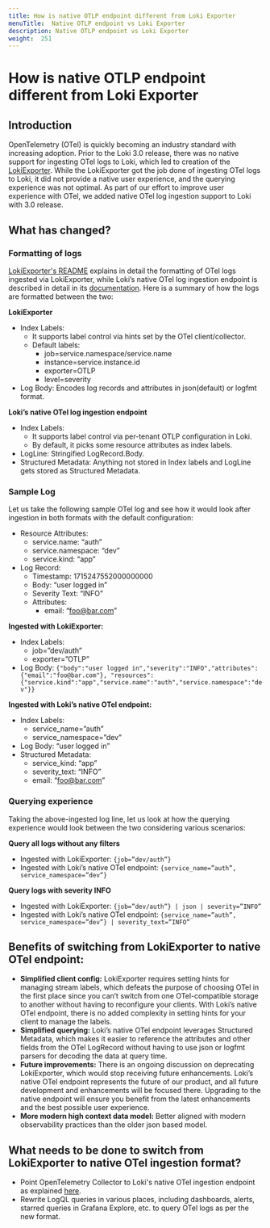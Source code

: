 ```yaml
---
title: How is native OTLP endpoint different from Loki Exporter
menuTitle:  Native OTLP endpoint vs Loki Exporter
description: Native OTLP endpoint vs Loki Exporter
weight:  251
---
```


# How is native OTLP endpoint different from Loki Exporter

## Introduction

OpenTelemetry (OTel) is quickly becoming an industry standard with increasing adoption. Prior to the Loki 3.0 release, there was no native support for ingesting OTel logs to Loki, which led to creation of the [LokiExporter](https://github.com/open-telemetry/opentelemetry-collector-contrib/blob/main/exporter/lokiexporter/README.md). While the LokiExporter got the job done of ingesting OTel logs to Loki, it did not provide a native user experience, and the querying experience was not optimal. As part of our effort to improve user experience with OTel, we added native OTel log ingestion support to Loki with 3.0 release.

## What has changed?

### Formatting of logs

[LokiExporter's README](https://github.com/open-telemetry/opentelemetry-collector-contrib/blob/main/exporter/lokiexporter/README.md) explains in detail the formatting of OTel logs ingested via LokiExporter, while Loki’s native OTel log ingestion endpoint is described in detail in its [documentation](https://grafana.com/docs/loki/<LOKI_VERSION>/send-data/otel/). Here is a summary of how the logs are formatted between the two:

**LokiExporter**

- Index Labels:
  - It supports label control via hints set by the OTel client/collector.
  - Default labels:
    - job=service.namespace/service.name 
    - instance=service.instance.id 
    - exporter=OTLP 
    - level=severity
- Log Body: Encodes log records and attributes in json(default) or logfmt format.

**Loki’s native OTel log ingestion endpoint**

- Index Labels:
  - It supports label control via per-tenant OTLP configuration in Loki. 
  - By default, it picks some resource attributes as index labels.
- LogLine: Stringified LogRecord.Body.
- Structured Metadata: Anything not stored in Index labels and LogLine gets stored as Structured Metadata.

### Sample Log

Let us take the following sample OTel log and see how it would look after ingestion in both formats with the default configuration:
- Resource Attributes:
  - service.name: “auth”
  - service.namespace: “dev”
  - service.kind: “app”
- Log Record:
  - Timestamp: 1715247552000000000
  - Body: “user logged in”
  - Severity Text: “INFO”
  - Attributes:
    - email: “foo@bar.com”

**Ingested with LokiExporter:**

- Index Labels:
  - job=”dev/auth”
  - exporter=”OTLP”
- Log Body: `{"body":"user logged in","severity":"INFO","attributes":{"email":"foo@bar.com"}, "resources":{"service.kind":"app","service.name":"auth","service.namespace":"dev"}}`

**Ingested with Loki’s native OTel endpoint:**

- Index Labels:
  - service_name=”auth”
  - service_namespace=”dev”
- Log Body: “user logged in”
- Structured Metadata:
  - service_kind: “app”
  - severity_text: “INFO”
  - email: “foo@bar.com”

### Querying experience

Taking the above-ingested log line, let us look at how the querying experience would look between the two considering various scenarios:

**Query all logs without any filters**

- Ingested with LokiExporter: `{job=”dev/auth”}`
- Ingested with Loki’s native OTel endpoint: `{service_name=”auth”, service_namespace=”dev”}`

**Query logs with severity INFO**

- Ingested with LokiExporter: `{job=”dev/auth”} | json | severity=”INFO”`
- Ingested with Loki’s native OTel endpoint: `{service_name=”auth”, service_namespace=”dev”} | severity_text=”INFO”`

## Benefits of switching from LokiExporter to native OTel endpoint:

- **Simplified client config:** LokiExporter requires setting hints for managing stream labels, which defeats the purpose of choosing OTel in the first place since you can’t switch from one OTel-compatible storage to another without having to reconfigure your clients. With Loki’s native OTel endpoint, there is no added complexity in setting hints for your client to manage the labels.
- **Simplified querying:** Loki’s native OTel endpoint leverages Structured Metadata, which makes it easier to reference the attributes and other fields from the OTel LogRecord without having to use json or logfmt parsers for decoding the data at query time.
- **Future improvements:** There is an ongoing discussion on deprecating LokiExporter, which would stop receiving future enhancements. Loki’s native OTel endpoint represents the future of our product, and all future development and enhancements will be focused there. Upgrading to the native endpoint will ensure you benefit from the latest enhancements and the best possible user experience.
- **More modern high context data model:** Better aligned with modern observability practices than the older json based model.

## What needs to be done to switch from LokiExporter to native OTel ingestion format?

- Point OpenTelemetry Collector to Loki's native OTel ingestion endpoint as explained [here](https://grafana.com/docs/loki/<LOKI_VERSION>/send-data/otel/#loki-configuration).
- Rewrite LogQL queries in various places, including dashboards, alerts, starred queries in Grafana Explore, etc. to query OTel logs as per the new format.